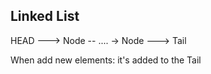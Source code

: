 ## Linked List

HEAD ---> Node -- .... -> Node ---> Tail

When add new elements: it's added to the Tail
